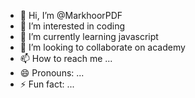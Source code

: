 - 👋 Hi, I’m @MarkhoorPDF
- 👀 I’m interested in coding 
- 🌱 I’m currently learning javascript 
- 💞️ I’m looking to collaborate on academy 
- 📫 How to reach me ...
- 😄 Pronouns: ...
- ⚡ Fun fact: ...

<!---
MarkhoorPDF/MarkhoorPDF is a ✨ special ✨ repository because its `README.md` (this file) appears on your GitHub profile.
You can click the Preview link to take a look at your changes.
--->
